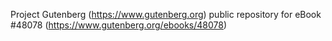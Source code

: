 Project Gutenberg (https://www.gutenberg.org) public repository for eBook #48078 (https://www.gutenberg.org/ebooks/48078)
